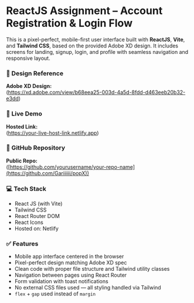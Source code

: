 # ReactJS Assignment – Account Registration & Login Flow

This is a pixel-perfect, mobile-first user interface built with **ReactJS**, **Vite**, and **Tailwind CSS**, based on the provided Adobe XD design. It includes screens for landing, signup, login, and profile with seamless navigation and responsive layout.

### 🎨 Design Reference

**Adobe XD Design:**  
(https://xd.adobe.com/view/b68eea25-003d-4a5d-8fdd-d463eeb20b32-e3dd)

### 🔗 Live Demo

**Hosted Link:**  
(https://your-live-host-link.netlify.app)

### 📂 GitHub Repository

**Public Repo:**  
([https://github.com/yourusername/your-repo-name](https://github.com/Gariiiiii/popX))

### 💻 Tech Stack

- React JS (with Vite)
- Tailwind CSS
- React Router DOM
- React Icons
- Hosted on: Netlify 

### ✅ Features

- Mobile app interface centered in the browser
- Pixel-perfect design matching Adobe XD spec
- Clean code with proper file structure and Tailwind utility classes
- Navigation between pages using React Router
- Form validation with toast notifications
- No external CSS files used — all styling handled via Tailwind
- `flex` + `gap` used instead of `margin`



